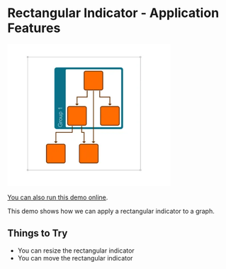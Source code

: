 <!--
 //////////////////////////////////////////////////////////////////////////////
 // @license
 // This file is part of yFiles for HTML.
 // Use is subject to license terms.
 //
 // Copyright (c) by yWorks GmbH, Vor dem Kreuzberg 28,
 // 72070 Tuebingen, Germany. All rights reserved.
 //
 //////////////////////////////////////////////////////////////////////////////
-->
# Rectangular Indicator - Application Features

<img src="../../../doc/demo-thumbnails/rectangular-indicator.webp" alt="demo-thumbnail" height="320"/>

[You can also run this demo online](https://www.yworks.com/demos/application-features/rectangular-indicator/).

This demo shows how we can apply a rectangular indicator to a graph.

## Things to Try

- You can resize the rectangular indicator
- You can move the rectangular indicator
